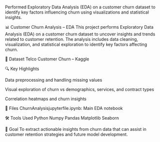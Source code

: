 Performed Exploratory Data Analysis (EDA) on a customer churn dataset to identify key factors influencing churn using visualizations and statistical insights.

📊 Customer Churn Analysis – EDA
This project performs Exploratory Data Analysis (EDA) on a customer churn dataset to uncover insights and trends related to customer retention. The analysis includes data cleaning, visualization, and statistical exploration to identify key factors affecting churn.

🔗 Dataset
Telco Customer Churn – Kaggle

🔍 Key Highlights

Data preprocessing and handling missing values

Visual exploration of churn vs demographics, services, and contract types

Correlation heatmaps and churn insights

📁 Files
ChurnAnalysisjupyterfile.ipynb: Main EDA notebook

🛠️ Tools Used
Python
Numpy
Pandas
Matplotlib
Seaborn

📌 Goal
To extract actionable insights from churn data that can assist in customer retention strategies and future model development.
